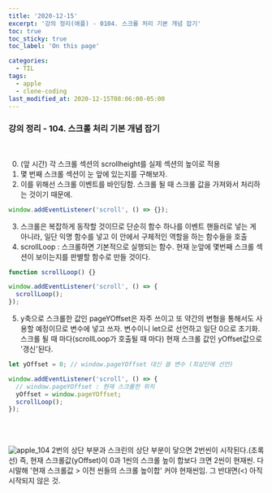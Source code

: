 ```yaml
---
title: '2020-12-15'
excerpt: '강의 정리(애플) - 0104. 스크롤 처리 기본 개념 잡기'
toc: true
toc_sticky: true
toc_label: 'On this page'

categories:
  - TIL
tags:
  - apple
  - clone-coding
last_modified_at: 2020-12-15T08:06:00-05:00
---
```


### 강의 정리 - 104. 스크롤 처리 기본 개념 잡기

<br />

0. (앞 시간) 각 스크롤 섹션의 scrollheight를 실제 섹션의 높이로 적용
1. 몇 번째 스크롤 섹션이 눈 앞에 있는지를 구해보자.
2. 이를 위해선 스크롤 이벤트를 바인딩함. 스크롤 될 때 스크롤 값을 가져와서 처리하는 것이기 때문에.

```javascript
window.addEventListener('scroll', () => {});
```

3. 스크롤은 복잡하게 동작할 것이므로 단순히 함수 하나를 이벤트 핸들러로 넣는 게 아니라, 일단 익명 함수를 넣고 이 안에서 구체적인 역할을 하는 함수들을 호출
4. scrollLoop : 스크롤하면 기본적으로 실행되는 함수. 현재 눈앞에 몇번째 스크롤 섹션이 보이는지를 판별할 함수로 만들 것이다.

```javascript
function scrollLoop() {}

window.addEventListener('scroll', () => {
  scrollLoop();
});
```

5. y축으로 스크롤한 값인 pageYOffset은 자주 쓰이고 또 약간의 변형을 통해서도 사용할 예정이므로 변수에 넣고 쓰자. 변수이니 let으로 선언하고 일단 0으로 초기화. 스크롤 될 때 마다(scrollLoop가 호출될 때 마다) 현재 스크롤 값인 yOffset값으로 '갱신'된다.

```javascript
let yOffset = 0; // window.pageYOffset 대신 쓸 변수 (최상단에 선언)

window.addEventListener('scroll', () => {
  // window.pageYOffset : 현재 스크롤한 위치
  yOffset = window.pageYOffset;
  scrollLoop();
});
```

<br />
<br />

![apple_104](https://user-images.githubusercontent.com/75867748/102371517-9bebd100-4001-11eb-8b20-9a4e59e7ee65.png)
2번의 상단 부분과 스크린의 상단 부분이 닿으면 2번씬이 시작된다.(초록선)
즉, 현재 스크롤값(yOffset)이 0과 1씬의 스크롤 높이 합보다 크면 2씬이 현재씬. 다시말해 '현재 스크롤값 > 이전 씬들의 스크롤 높이합' 커야 현재씬임. 그 반대면(<) 아직 시작되지 않은 것.
<br />
